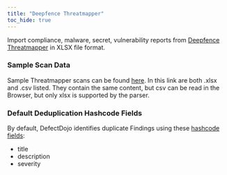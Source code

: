 ```yaml
---
title: "Deepfence Threatmapper"
toc_hide: true
---
```

Import compliance, malware, secret, vulnerability reports from [Deepfence Threatmapper](https://github.com/deepfence/ThreatMapper) in XLSX file format. 

### Sample Scan Data
Sample Threatmapper scans can be found [here](https://github.com/DefectDojo/django-DefectDojo/tree/master/unittests/scans/deepfence_threatmapper). In this link are both .xlsx and .csv listed. They contain the same content, but csv can be read in the Browser, but only xlsx is supported by the parser. 

### Default Deduplication Hashcode Fields
By default, DefectDojo identifies duplicate Findings using these [hashcode fields](https://docs.defectdojo.com/en/working_with_findings/finding_deduplication/about_deduplication/):

- title
- description
- severity
